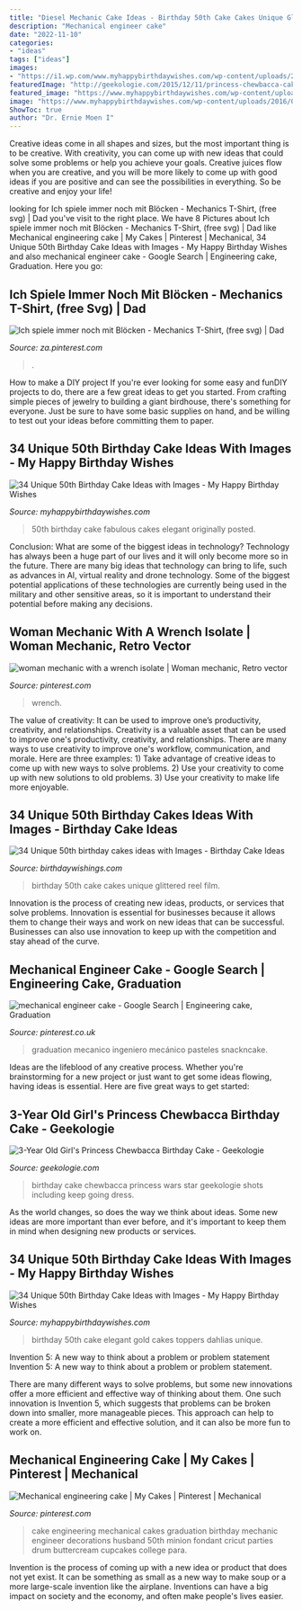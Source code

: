 ```yaml
---
title: "Diesel Mechanic Cake Ideas - Birthday 50th Cake Cakes Unique Glittered Reel Film"
description: "Mechanical engineer cake"
date: "2022-11-10"
categories:
- "ideas"
tags: ["ideas"]
images:
- "https://i1.wp.com/www.myhappybirthdaywishes.com/wp-content/uploads/2016/09/glittered-50th-birthday-cakes.jpg?w=1160"
featuredImage: "http://geekologie.com/2015/12/11/princess-chewbacca-cake-2.jpg"
featured_image: "https://www.myhappybirthdaywishes.com/wp-content/uploads/2016/09/elegant-white-and-gold-50th-birthday-cakes.jpg"
image: "https://www.myhappybirthdaywishes.com/wp-content/uploads/2016/09/elegant-white-and-gold-50th-birthday-cakes.jpg"
ShowToc: true
author: "Dr. Ernie Moen I"
---
```



Creative ideas come in all shapes and sizes, but the most important thing is to be creative. With creativity, you can come up with new ideas that could solve some problems or help you achieve your goals. Creative juices flow when you are creative, and you will be more likely to come up with good ideas if you are positive and can see the possibilities in everything. So be creative and enjoy your life!

	

		
looking for Ich spiele immer noch mit Blöcken - Mechanics T-Shirt, (free svg) | Dad you've visit to the right place. We have 8 Pictures about Ich spiele immer noch mit Blöcken - Mechanics T-Shirt, (free svg) | Dad like Mechanical engineering cake | My Cakes | Pinterest | Mechanical, 34 Unique 50th Birthday Cake Ideas with Images - My Happy Birthday Wishes and also mechanical engineer cake - Google Search | Engineering cake, Graduation. Here you go:
		
    
## Ich Spiele Immer Noch Mit Blöcken - Mechanics T-Shirt, (free Svg) | Dad

<img loading=lazy src="https://i.pinimg.com/736x/0c/8f/cf/0c8fcf66328db752aff3713b4d94553b.jpg" onerror="this.onerror=null;this.src='https://tse4.mm.bing.net/th?id=OIP.L5dNqWWTZ8i3nOGhkbI45QHaJ4&amp;pid=15.1';" alt="Ich spiele immer noch mit Blöcken - Mechanics T-Shirt, (free svg) | Dad">

_Source: za.pinterest.com_

>. 

	

How to make a DIY project
If you're ever looking for some easy and funDIY projects to do, there are a few great ideas to get you started. From crafting simple pieces of jewelry to building a giant birdhouse, there's something for everyone. Just be sure to have some basic supplies on hand, and be willing to test out your ideas before committing them to paper.

    
## 34 Unique 50th Birthday Cake Ideas With Images - My Happy Birthday Wishes

<img loading=lazy src="https://www.myhappybirthdaywishes.com/wp-content/uploads/2016/09/fabulous-black-and-white-50th-birthday-cakes.jpg" onerror="this.onerror=null;this.src='https://tse1.mm.bing.net/th?id=OIP.3tYaTUrzVOOdmMCSmOPpdQHaKm&amp;pid=15.1';" alt="34 Unique 50th Birthday Cake Ideas with Images - My Happy Birthday Wishes">

_Source: myhappybirthdaywishes.com_

>50th birthday cake fabulous cakes elegant originally posted. 

	

Conclusion: What are some of the biggest ideas in technology?
Technology has always been a huge part of our lives and it will only become more so in the future. There are many big ideas that technology can bring to life, such as advances in AI, virtual reality and drone technology. Some of the biggest potential applications of these technologies are currently being used in the military and other sensitive areas, so it is important to understand their potential before making any decisions.

    
## Woman Mechanic With A Wrench Isolate | Woman Mechanic, Retro Vector

<img loading=lazy src="https://i.pinimg.com/736x/78/d8/c3/78d8c32c2c9533122560d33a63ca9f33.jpg" onerror="this.onerror=null;this.src='https://tse4.mm.bing.net/th?id=OIP.0Rps2CsQ6UKiHF5274cEGgHaE8&amp;pid=15.1';" alt="woman mechanic with a wrench isolate | Woman mechanic, Retro vector">

_Source: pinterest.com_

>wrench. 

	

The value of creativity: It can be used to improve one’s productivity, creativity, and relationships.
Creativity is a valuable asset that can be used to improve one's productivity, creativity, and relationships. There are many ways to use creativity to improve one's workflow, communication, and morale. Here are three examples: 1) Take advantage of creative ideas to come up with new ways to solve problems. 2) Use your creativity to come up with new solutions to old problems. 3) Use your creativity to make life more enjoyable.

    
## 34 Unique 50th Birthday Cakes Ideas With Images - Birthday Cake Ideas

<img loading=lazy src="https://i1.wp.com/www.myhappybirthdaywishes.com/wp-content/uploads/2016/09/glittered-50th-birthday-cakes.jpg?w=1160" onerror="this.onerror=null;this.src='https://tse2.mm.bing.net/th?id=OIP.CrS56hOFSoVjO9ICjeqv1QHaLL&amp;pid=15.1';" alt="34 Unique 50th birthday cakes ideas with Images - Birthday Cake Ideas">

_Source: birthdaywishings.com_

>birthday 50th cake cakes unique glittered reel film. 

	

Innovation is the process of creating new ideas, products, or services that solve problems. Innovation is essential for businesses because it allows them to change their ways and work on new ideas that can be successful. Businesses can also use innovation to keep up with the competition and stay ahead of the curve.

    
## Mechanical Engineer Cake - Google Search | Engineering Cake, Graduation

<img loading=lazy src="https://i.pinimg.com/originals/aa/3e/ee/aa3eee16597a515574d9223a31705406.jpg" onerror="this.onerror=null;this.src='https://tse3.mm.bing.net/th?id=OIP.VK3tpuAZd-o8xpCmbvRLFAHaJ6&amp;pid=15.1';" alt="mechanical engineer cake - Google Search | Engineering cake, Graduation">

_Source: pinterest.co.uk_

>graduation mecanico ingeniero mecánico pasteles snackncake. 

	

Ideas are the lifeblood of any creative process. Whether you're brainstorming for a new project or just want to get some ideas flowing, having ideas is essential. Here are five great ways to get started: 

    
## 3-Year Old Girl&#039;s Princess Chewbacca Birthday Cake - Geekologie

<img loading=lazy src="http://geekologie.com/2015/12/11/princess-chewbacca-cake-2.jpg" onerror="this.onerror=null;this.src='https://tse2.mm.bing.net/th?id=OIP.Ar4_ZBq49PrsLHBonFxwXAHaKW&amp;pid=15.1';" alt="3-Year Old Girl&#039;s Princess Chewbacca Birthday Cake - Geekologie">

_Source: geekologie.com_

>birthday cake chewbacca princess wars star geekologie shots including keep going dress. 

	

As the world changes, so does the way we think about ideas. Some new ideas are more important than ever before, and it's important to keep them in mind when designing new products or services.

    
## 34 Unique 50th Birthday Cake Ideas With Images - My Happy Birthday Wishes

<img loading=lazy src="https://www.myhappybirthdaywishes.com/wp-content/uploads/2016/09/elegant-white-and-gold-50th-birthday-cakes.jpg" onerror="this.onerror=null;this.src='https://tse2.mm.bing.net/th?id=OIP.kcf91yP26HuC2AGTzmY0zAHaMl&amp;pid=15.1';" alt="34 Unique 50th Birthday Cake Ideas with Images - My Happy Birthday Wishes">

_Source: myhappybirthdaywishes.com_

>birthday 50th cake elegant gold cakes toppers dahlias unique. 

	

Invention 5: A new way to think about a problem or problem statement
Invention 5: A new way to think about a problem or problem statement. 

There are many different ways to solve problems, but some new innovations offer a more efficient and effective way of thinking about them. One such innovation is Invention 5, which suggests that problems can be broken down into smaller, more manageable pieces. This approach can help to create a more efficient and effective solution, and it can also be more fun to work on.

    
## Mechanical Engineering Cake | My Cakes | Pinterest | Mechanical

<img loading=lazy src="https://s-media-cache-ak0.pinimg.com/originals/7c/e1/6f/7ce16fd7fa3f475093c5b212fefd29f3.jpg" onerror="this.onerror=null;this.src='https://tse3.mm.bing.net/th?id=OIP.Rzwx55S82rMCGVXXC0MZugHaJ4&amp;pid=15.1';" alt="Mechanical engineering cake | My Cakes | Pinterest | Mechanical">

_Source: pinterest.com_

>cake engineering mechanical cakes graduation birthday mechanic engineer decorations husband 50th minion fondant cricut parties drum buttercream cupcakes college para. 

	

Invention is the process of coming up with a new idea or product that does not yet exist. It can be something as small as a new way to make soup or a more large-scale invention like the airplane. Inventions can have a big impact on society and the economy, and often make people's lives easier.

